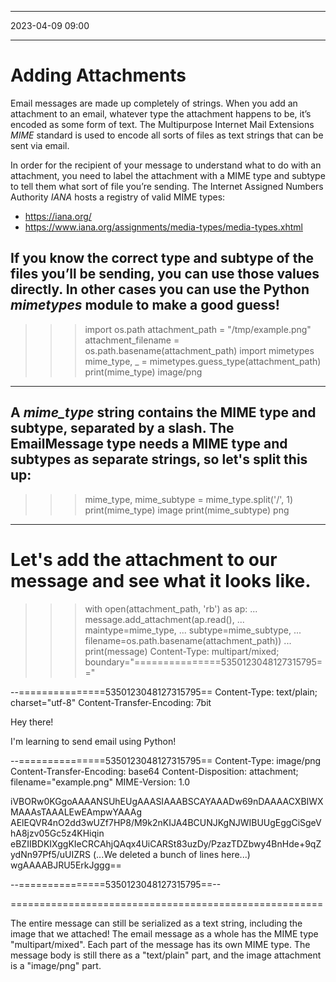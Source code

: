 *********************
  2023-04-09  09:00
*********************
# Adding Attachments

Email messages are made up completely of strings. When you add an attachment to an email, whatever type the attachment happens to be, it’s encoded as some form of text. The Multipurpose Internet Mail Extensions *MIME* standard is used to encode all sorts of files as text strings that can be sent via email. 

In order for the recipient of your message to understand what to do with an attachment, you  need to label the attachment with a MIME type and subtype to tell them what sort of file you’re sending. The Internet Assigned Numbers Authority *IANA* hosts a registry of valid MIME types:
- https://iana.org/
- https://www.iana.org/assignments/media-types/media-types.xhtml

If you know the correct type and subtype of the files you’ll be sending, you can use those values directly. In other cases you can use the Python *mimetypes* module to make a good guess!
------------------------------------------------------
>>> import os.path
>>> attachment_path = "/tmp/example.png"
>>> attachment_filename = os.path.basename(attachment_path)
>>> import mimetypes
>>> mime_type, _ = mimetypes.guess_type(attachment_path)
>>> print(mime_type)
image/png
------------------------------------------------------

A *mime_type* string contains the MIME type and subtype, separated by a slash. The EmailMessage type needs a MIME type and subtypes as separate strings, so let's split this up:
------------------------------------------------------
>>> mime_type, mime_subtype = mime_type.split('/', 1)
>>> print(mime_type)
image
>>> print(mime_subtype)
png
------------------------------------------------------

Let's add the attachment to our message and see what it looks like.
======================================================
>>> with open(attachment_path, 'rb') as ap:
...     message.add_attachment(ap.read(),
...                            maintype=mime_type,
...                            subtype=mime_subtype,
...                            filename=os.path.basename(attachment_path))
... 
>>> print(message)
Content-Type: multipart/mixed; boundary="===============5350123048127315795=="

--===============5350123048127315795==
Content-Type: text/plain; charset="utf-8"
Content-Transfer-Encoding: 7bit

Hey there!

I'm learning to send email using Python!

--===============5350123048127315795==
Content-Type: image/png
Content-Transfer-Encoding: base64
Content-Disposition: attachment; filename="example.png"
MIME-Version: 1.0

iVBORw0KGgoAAAANSUhEUgAAASIAAABSCAYAAADw69nDAAAACXBIWXMAAAsTAAALEwEAmpwYAAAg
AElEQVR4nO2dd3wUZf7HP8/M9k2nKIJA4BCUNJKgNJWIBUUgEggCiSgeVhA8jzv05Gc5z4KHiqin
eBZIIBDKIXggKIeCRCAhjQAqx4UiCARSt83uzDy/PzazTDZbwy4BnHde+9qZydNn97Pf5/uUIZRS
(...We deleted a bunch of lines here...)
wgAAAABJRU5ErkJggg==

--===============5350123048127315795==--

======================================================

The entire message can still be serialized as a text string, including the image that we attached! The email message as a whole has the MIME type "multipart/mixed". Each part of the message has its own MIME type. The message body is still there as a "text/plain" part, and the image attachment is a "image/png" part.